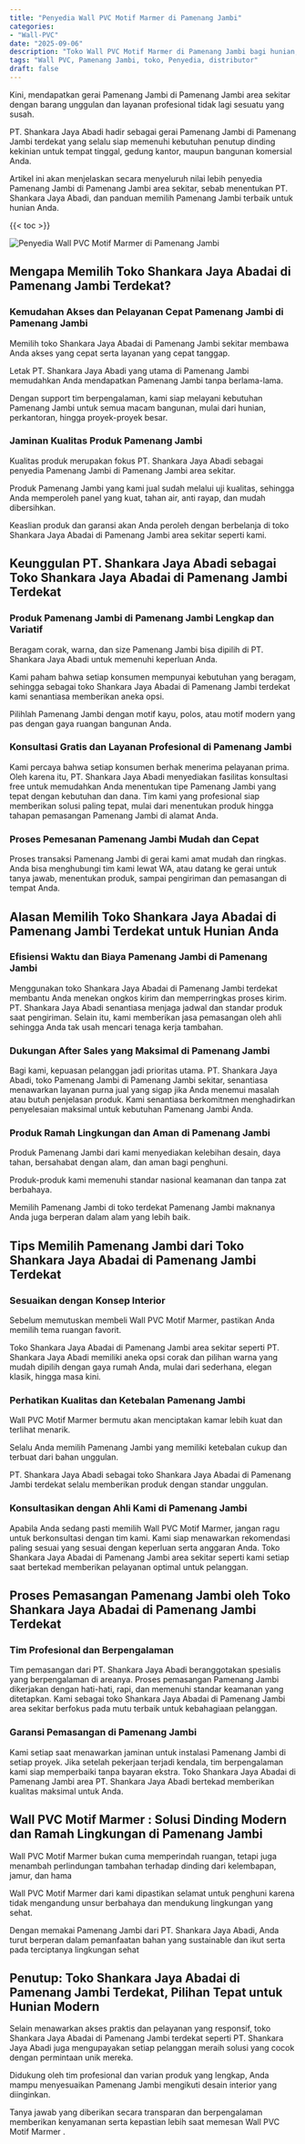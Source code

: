 ```yaml
---
title: "Penyedia Wall PVC Motif Marmer di Pamenang Jambi"
categories: 
- "Wall-PVC"
date: "2025-09-06"
description: "Toko Wall PVC Motif Marmer di Pamenang Jambi bagi hunian, kantor, dan toko. Panel unggulan, pilihan motif, variasi warna modern, dengan servis pemasangan dikerjakan oleh tenaga ahli ahli serta jaminan resmi!|Servis penjualan Wall PVC Motif Marmer di Pamenang Jambi bagi keperluan rumah, perkantoran, maupun toko, beserta panel berkualitas dan penempatan oleh tenaga ahli berpengalaman serta garansi resmi.|Alternatif Wall PVC Motif Marmer di Pamenang Jambi yang andal untuk hunian, perkantoran, serta ritel, bersama material berkualitas dan pemasangan oleh tim ahli serta garansi resmi.|Penyediaan Wall PVC Motif Marmer di Pamenang Jambi untuk hunian, perkantoran, serta ritel, beserta panel berkualitas dan penempatan ditangani oleh teknisi berpengalaman, lengkap beserta garansi resmi.}"
tags: "Wall PVC, Pamenang Jambi, toko, Penyedia, distributor"
draft: false
---
```


Kini, mendapatkan gerai Pamenang Jambi di Pamenang Jambi area sekitar dengan barang unggulan dan layanan profesional tidak lagi sesuatu yang susah.

PT. Shankara Jaya Abadi hadir sebagai gerai Pamenang Jambi di Pamenang Jambi terdekat yang selalu siap memenuhi kebutuhan penutup dinding kekinian untuk tempat tinggal, gedung kantor, maupun bangunan komersial Anda.

Artikel ini akan menjelaskan secara menyeluruh nilai lebih penyedia Pamenang Jambi di Pamenang Jambi area sekitar, sebab menentukan PT. Shankara Jaya Abadi, dan panduan memilih Pamenang Jambi terbaik untuk hunian Anda.

{{< toc >}}

![Penyedia Wall PVC Motif Marmer di Pamenang Jambi](/images/Wall-PVC/Penyedia-Wall-PVC-Motif-Marmer-di-Pamenang-Jambi.png)


## Mengapa Memilih Toko Shankara Jaya Abadai di Pamenang Jambi Terdekat?

### Kemudahan Akses dan Pelayanan Cepat Pamenang Jambi di Pamenang Jambi

Memilih toko Shankara Jaya Abadai di Pamenang Jambi sekitar membawa Anda akses yang cepat serta layanan yang cepat tanggap.

Letak PT. Shankara Jaya Abadi yang utama di Pamenang Jambi memudahkan Anda mendapatkan Pamenang Jambi tanpa berlama-lama.

Dengan support tim berpengalaman, kami siap melayani kebutuhan Pamenang Jambi untuk semua macam bangunan, mulai dari hunian, perkantoran, hingga proyek-proyek besar.

### Jaminan Kualitas Produk Pamenang Jambi

Kualitas produk merupakan fokus PT. Shankara Jaya Abadi sebagai penyedia Pamenang Jambi di Pamenang Jambi area sekitar.

Produk Pamenang Jambi yang kami jual sudah melalui uji kualitas, sehingga Anda memperoleh panel yang kuat, tahan air, anti rayap, dan mudah dibersihkan.

Keaslian produk dan garansi akan Anda peroleh dengan berbelanja di toko Shankara Jaya Abadai di Pamenang Jambi area sekitar seperti kami.

## Keunggulan PT. Shankara Jaya Abadi sebagai Toko Shankara Jaya Abadai di Pamenang Jambi Terdekat

### Produk Pamenang Jambi di Pamenang Jambi Lengkap dan Variatif

Beragam corak, warna, dan size Pamenang Jambi bisa dipilih di PT. Shankara Jaya Abadi untuk memenuhi keperluan Anda.

Kami paham bahwa setiap konsumen mempunyai kebutuhan yang beragam, sehingga sebagai toko Shankara Jaya Abadai di Pamenang Jambi terdekat kami senantiasa memberikan aneka opsi.

Pilihlah Pamenang Jambi dengan motif kayu, polos, atau motif modern yang pas dengan gaya ruangan bangunan Anda.

### Konsultasi Gratis dan Layanan Profesional di Pamenang Jambi

Kami percaya bahwa setiap konsumen berhak menerima pelayanan prima. Oleh karena itu, PT. Shankara Jaya Abadi menyediakan fasilitas konsultasi free untuk memudahkan Anda menentukan tipe Pamenang Jambi yang tepat dengan kebutuhan dan dana. Tim kami yang profesional siap memberikan solusi paling tepat, mulai dari menentukan produk hingga tahapan pemasangan Pamenang Jambi di alamat Anda.

### Proses Pemesanan Pamenang Jambi Mudah dan Cepat

Proses transaksi Pamenang Jambi di gerai kami amat mudah dan ringkas. Anda bisa menghubungi tim kami lewat WA, atau datang ke gerai untuk tanya jawab, menentukan produk, sampai pengiriman dan pemasangan di tempat Anda.

## Alasan Memilih Toko Shankara Jaya Abadai di Pamenang Jambi Terdekat untuk Hunian Anda

### Efisiensi Waktu dan Biaya Pamenang Jambi di Pamenang Jambi

Menggunakan toko Shankara Jaya Abadai di Pamenang Jambi terdekat membantu Anda menekan ongkos kirim dan memperringkas proses kirim. PT. Shankara Jaya Abadi senantiasa menjaga jadwal dan standar produk saat pengiriman. Selain itu, kami memberikan jasa pemasangan oleh ahli sehingga Anda tak usah mencari tenaga kerja tambahan.

### Dukungan After Sales yang Maksimal di Pamenang Jambi

Bagi kami, kepuasan pelanggan jadi prioritas utama. PT. Shankara Jaya Abadi, toko Pamenang Jambi di Pamenang Jambi sekitar, senantiasa menawarkan layanan purna jual yang sigap jika Anda menemui masalah atau butuh penjelasan produk. Kami senantiasa berkomitmen menghadirkan penyelesaian maksimal untuk kebutuhan Pamenang Jambi Anda.

### Produk Ramah Lingkungan dan Aman di Pamenang Jambi

Produk Pamenang Jambi dari kami menyediakan kelebihan desain, daya tahan, bersahabat dengan alam, dan aman bagi penghuni.

Produk-produk kami memenuhi standar nasional keamanan dan tanpa zat berbahaya.

Memilih Pamenang Jambi di toko terdekat Pamenang Jambi maknanya Anda juga berperan dalam alam yang lebih baik.

## Tips Memilih Pamenang Jambi dari Toko Shankara Jaya Abadai di Pamenang Jambi Terdekat

### Sesuaikan dengan Konsep Interior 

Sebelum memutuskan membeli Wall PVC Motif Marmer, pastikan Anda memilih tema ruangan favorit.

Toko Shankara Jaya Abadai di Pamenang Jambi area sekitar seperti PT. Shankara Jaya Abadi memiliki aneka opsi corak dan pilihan warna yang mudah dipilih dengan gaya rumah Anda, mulai dari sederhana, elegan klasik, hingga masa kini.

### Perhatikan Kualitas dan Ketebalan Pamenang Jambi

 Wall PVC Motif Marmer  bermutu akan menciptakan kamar lebih kuat dan terlihat menarik.

Selalu Anda memilih Pamenang Jambi yang memiliki ketebalan cukup dan terbuat dari bahan unggulan.

PT. Shankara Jaya Abadi sebagai toko Shankara Jaya Abadai di Pamenang Jambi terdekat selalu memberikan produk dengan standar unggulan.

### Konsultasikan dengan Ahli Kami di Pamenang Jambi

Apabila Anda sedang pasti memilih Wall PVC Motif Marmer, jangan ragu untuk berkonsultasi dengan tim kami. Kami siap menawarkan rekomendasi paling sesuai yang sesuai dengan keperluan serta anggaran Anda. Toko Shankara Jaya Abadai di Pamenang Jambi area sekitar seperti kami setiap saat bertekad memberikan pelayanan optimal untuk pelanggan.

## Proses Pemasangan Pamenang Jambi oleh Toko Shankara Jaya Abadai di Pamenang Jambi Terdekat

### Tim Profesional dan Berpengalaman

Tim pemasangan dari PT. Shankara Jaya Abadi beranggotakan spesialis yang berpengalaman di areanya. Proses pemasangan Pamenang Jambi dikerjakan dengan hati-hati, rapi, dan memenuhi standar keamanan yang ditetapkan. Kami sebagai toko Shankara Jaya Abadai di Pamenang Jambi area sekitar berfokus pada mutu terbaik untuk kebahagiaan pelanggan.

### Garansi Pemasangan di Pamenang Jambi

Kami setiap saat menawarkan jaminan untuk instalasi Pamenang Jambi di setiap proyek. Jika setelah pekerjaan terjadi kendala, tim berpengalaman kami siap memperbaiki tanpa bayaran ekstra. Toko Shankara Jaya Abadai di Pamenang Jambi area PT. Shankara Jaya Abadi bertekad memberikan kualitas maksimal untuk Anda.

##  Wall PVC Motif Marmer : Solusi Dinding Modern dan Ramah Lingkungan di Pamenang Jambi

 Wall PVC Motif Marmer  bukan cuma memperindah ruangan, tetapi juga menambah perlindungan tambahan terhadap dinding dari kelembapan, jamur, dan hama

 Wall PVC Motif Marmer  dari kami dipastikan selamat untuk penghuni karena tidak mengandung unsur berbahaya dan mendukung lingkungan yang sehat.

Dengan memakai Pamenang Jambi dari PT. Shankara Jaya Abadi, Anda turut berperan dalam pemanfaatan bahan yang sustainable dan ikut serta pada terciptanya lingkungan sehat

## Penutup: Toko Shankara Jaya Abadai di Pamenang Jambi Terdekat, Pilihan Tepat untuk Hunian Modern

Selain menawarkan akses praktis dan pelayanan yang responsif, toko Shankara Jaya Abadai di Pamenang Jambi terdekat seperti PT. Shankara Jaya Abadi juga mengupayakan setiap pelanggan meraih solusi yang cocok dengan permintaan unik mereka.

Didukung oleh tim profesional dan varian produk yang lengkap, Anda mampu menyesuaikan Pamenang Jambi mengikuti desain interior yang diinginkan.

Tanya jawab yang diberikan secara transparan dan berpengalaman memberikan kenyamanan serta kepastian lebih saat memesan  Wall PVC Motif Marmer .